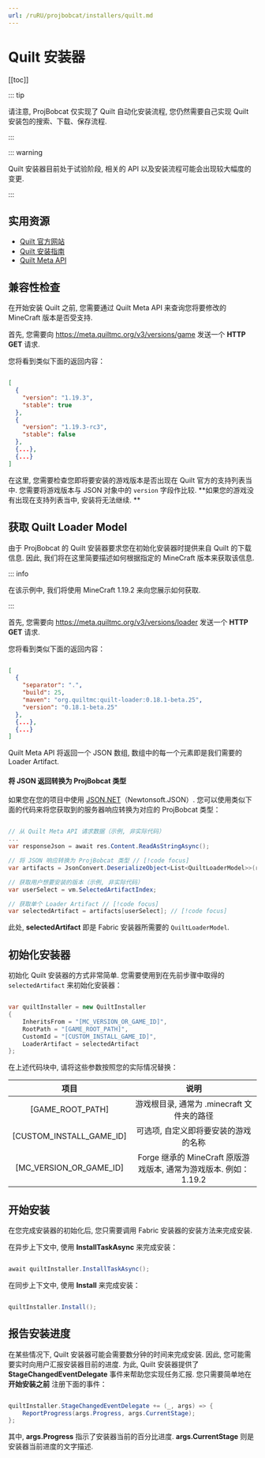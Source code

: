 ```yaml
---
url: /ruRU/projbobcat/installers/quilt.md
---
```

# Quilt 安装器

\[\[toc]]

::: tip

请注意, ProjBobcat 仅实现了 Quilt 自动化安装流程, 您仍然需要自己实现 Quilt 安装包的搜索、下载、保存流程.

:::

::: warning

Quilt 安装器目前处于试验阶段, 相关的 API 以及安装流程可能会出现较大幅度的变更.

:::

## 实用资源

* [Quilt 官方网站](https://quiltmc.org/en/)
* [Quilt 安装指南](https://quiltmc.org/en/install/)
* [Quilt Meta API](https://meta.quiltmc.org/)

## 兼容性检查

在开始安装 Quilt 之前, 您需要通过 Quilt Meta API 来查询您将要修改的 MineCraft 版本是否受支持.

首先, 您需要向 <https://meta.quiltmc.org/v3/versions/game> 发送一个 **HTTP GET** 请求.

您将看到类似下面的返回内容：

```json

[
  {
    "version": "1.19.3",
    "stable": true
  },
  {
    "version": "1.19.3-rc3",
    "stable": false
  },
  {...},
  {...}
]

```

在这里, 您需要检查您即将要安装的游戏版本是否出现在 Quilt 官方的支持列表当中.
您需要将游戏版本与 JSON 对象中的 `version` 字段作比较.
\*\*如果您的游戏没有出现在支持列表当中, 安装将无法继续. \*\*

## 获取 Quilt Loader Model

由于 ProjBobcat 的 Quilt 安装器要求您在初始化安装器时提供来自 Quilt 的下载信息.
因此, 我们将在这里简要描述如何根据指定的 MineCraft 版本来获取该信息.

::: info

在该示例中, 我们将使用 MineCraft 1.19.2 来向您展示如何获取.

:::

首先, 您需要向 <https://meta.quiltmc.org/v3/versions/loader> 发送一个 **HTTP GET** 请求.

您将看到类似下面的返回内容：

```json

[
  {
    "separator": ".",
    "build": 25,
    "maven": "org.quiltmc:quilt-loader:0.18.1-beta.25",
    "version": "0.18.1-beta.25"
  },
  {...},
  {...}
]

```

Quilt Meta API 将返回一个 JSON 数组, 数组中的每一个元素即是我们需要的 Loader Artifact.

#### 将 JSON 返回转换为 ProjBobcat 类型

如果您在您的项目中使用 [JSON.NET](https://www.newtonsoft.com/json)（Newtonsoft.JSON）.
您可以使用类似下面的代码来将您获取到的服务器响应转换为对应的 ProjBobcat 类型：

```c#

// 从 Quilt Meta API 请求数据（示例, 非实际代码）
...
var responseJson = await res.Content.ReadAsStringAsync();

// 将 JSON 响应转换为 ProjBobcat 类型 // [!code focus]
var artifacts = JsonConvert.DeserializeObject<List<QuiltLoaderModel>>(responseJson); // [!code focus]

// 获取用户想要安装的版本（示例, 非实际代码）
var userSelect = vm.SelectedArtifactIndex;

// 获取单个 Loader Artifact // [!code focus]
var selectedArtifact = artifacts[userSelect]; // [!code focus]

```

此处, **selectedArtifact** 即是 Fabric 安装器所需要的 `QuiltLoaderModel`.

## 初始化安装器

初始化 Quilt 安装器的方式非常简单. 您需要使用到在先前步骤中取得的 `selectedArtifact` 来初始化安装器：

```c#

var quiltInstaller = new QuiltInstaller
{
    InheritsFrom = "[MC_VERSION_OR_GAME_ID]",
    RootPath = "[GAME_ROOT_PATH]",
    CustomId = "[CUSTOM_INSTALL_GAME_ID]",
    LoaderArtifact = selectedArtifact
};

```

在上述代码块中, 请将这些参数按照您的实际情况替换：

|                 项目                  |                      说明                       |
|:-----------------------------------:|:---------------------------------------------:|
|          \[GAME\_ROOT\_PATH]           |          游戏根目录, 通常为 .minecraft 文件夹的路径          |
|      \[CUSTOM\_INSTALL\_GAME\_ID]       |              可选项, 自定义即将要安装的游戏的名称               |
|       \[MC\_VERSION\_OR\_GAME\_ID]       | Forge 继承的 MineCraft 原版游戏版本, 通常为游戏版本. 例如：1.19.2  |

## 开始安装

在您完成安装器的初始化后, 您只需要调用 Fabric 安装器的安装方法来完成安装.

在异步上下文中, 使用 **InstallTaskAsync** 来完成安装：

```c#

await quiltInstaller.InstallTaskAsync();

```

在同步上下文中, 使用 **Install** 来完成安装：

```c#

quiltInstaller.Install();

```

## 报告安装进度

在某些情况下, Quilt 安装器可能会需要数分钟的时间来完成安装.
因此, 您可能需要实时向用户汇报安装器目前的进度.
为此, Quilt 安装器提供了 **StageChangedEventDelegate** 事件来帮助您实现任务汇报.
您只需要简单地在 **开始安装之前** 注册下面的事件：

```c#

quiltInstaller.StageChangedEventDelegate += (_, args) => {
    ReportProgress(args.Progress, args.CurrentStage);
};

```

其中,  **args.Progress** 指示了安装器当前的百分比进度. **args.CurrentStage** 则是安装器当前进度的文字描述.
